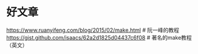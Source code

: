 # 好文章

https://www.ruanyifeng.com/blog/2015/02/make.html # 阮一峰的教程
https://gist.github.com/isaacs/62a2d1825d04437c6f08 # 著名的make教程（英文）
